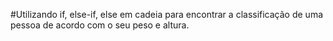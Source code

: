 #Utilizando if, else-if, else em cadeia para encontrar a classificação de uma pessoa de acordo com o seu peso e altura.
